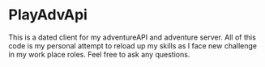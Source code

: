 # PlayAdvApi
This is a dated client for my adventureAPI and adventure server. All of this code is my personal attempt to reload up my skills as I face new challenge in my work place roles. Feel free to ask any questions. 
